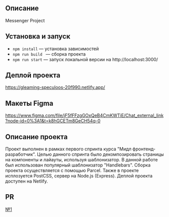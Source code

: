 ## Описание
Messenger Project
## Установка и запуск

- `npm install` — установка зависимостей
- `npm run build ` — сборка проекта
- `npm run start` — запуск локальной версии на http://localhost:3000/

## Деплой проекта

https://gleaming-speculoos-20f990.netlify.app/

## Макеты Figma

https://www.figma.com/file/jF5fFFzgGOxQeB4CmKWTiE/Chat_external_link?node-id=0%3A1&t=k8hGCETm8GeCH54q-0

## Описание проекта

Проект выполнен в рамках первого спринта курса "Мидл фронтенд-разработчик". Целью данного спринта было декомпозировать страницы на компоненты и лайауты, используя шаблонизатор. 
В данной работе был использован популярный шаблонизатор "Handlebars". Сборка проекта осуществляется с помощью Parcel. 
Также в проекте исплозуется PostCSS, сервер на Node.js (Express). Деплой проекта доступен на Netlify.

## PR
[№1](https://github.com/MaryWebDev/middle.messenger.praktikum.yandex/pull/1)

